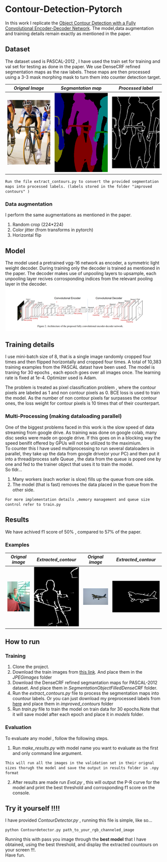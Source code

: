 # Contour-Detection-Pytorch
In this work I replicate the [Object Contour Detection with a Fully Convolutional Encoder-Decoder Network](https://arxiv.org/pdf/1603.04530.pdf). The model,data augmentation and training details remain exactly as mentioned in the paper.

## Dataset
The dataset used is PASCAL-2012 , I have used the train set for training and val set for testing as done in the paper. We use DenseCRF refined segmentation maps as the raw labels. These maps are then processed using a 3-3 mask morphing mask to turn them into counter detection target. 

|*Orignal Image* | *Segmantation map* | *Processed label* |
|----------------|--------------------| -----------------|
|![](./Images/cycle.jpg) |![](./Images/cycle_seg.png)  | ![](./Images/cycle_con.png) |

```
Run the file extract_contours.py to convert the provided segmentation maps into processed labels. (labels stored in the folder "improved contours" )
```

### Data augmentation
I perform the same augmentations as mentioned in the paper.  
1) Random crop (224*224)
2) Color jitter (from transforms in pytorch)
3) Horizontal flip

## Model
The model used a pretrained vgg-16 network as encoder, a symmetric light weight decoder. During training only the decoder is trained as mentioned in the paper. The decoder makes use of unpooling layers to upsample, each unpooling layer recives corrosponding indices from the relevant pooling layer in the decoder.
![](./Images/model.png)

## Training details
I use mini-batch size of 8, that is a single image randomly cropped four times and then flipped horizontally and cropped four times. A total of 10,383 training examples from the PASCAL datast have been used. The model is traning for 30 epochs , each epoch goes over all images once. The learning rate is fixed at 1e-4. Optimizer used is Adam.

The problem is treated as pixel classification problem , where the contour pixels are labeled as 1 and non contour pixels as 0. BCE loss is used to train the model. As the number of non contour pixels far surpasses the contour ones, the loss weight for contour pixels is 10 times that of their counterpart.

### Multi-Processing (making dataloading parallel)
One of the biggest problems faced in this work is the slow speed of data streaming from google drive. As training was done on google colab, many disc seeks were made on google drive. If this goes on in a blocking way the speed benifit offered by GPUs will not be utilized to the maximium.  
To counter this I have used multiprocessing to run several dataloaders in parallel, they take up the data from google drive(or your PC) and then put it into a thread/process safe Queue , the data from the queue is poped one by one and fed to the trainer object that uses it to train the model.  
So tldr...  
1) Many workers (each worker is slow) fills up the queue from one side.
2) The model (that is fast) removes the data placed in the queue from the other side.  

```
For more implementation details ,memory management and queue size control refer to train.py

```

## Results
We have achived f1 score of 50% , compared to 57% of the paper.

### Examples

| *Orignal image* | *Extracted_contour* | *Orignal image* | *Extracted_contour* |
|-----------------|---------------------|-----------------|---------------------|
|![](./Images/test.jpg) | ![](./Images/output.png)|![](./Images/test1.jpg) | ![](./Images/output1.png)|




## How to run 
### Training
1) Clone the project.
2) Download the train images from [this link](https://drive.google.com/drive/folders/1UtoI52NtRX_-UHq3mwVeTnVhhXP6Tv0T?usp=sharing). And place them in the *JPEGimages* folder
3) Download the DenseCRF refined segmantation maps for PASCAL-2012 dataset. And place them in *SegmentationObjectFilledDenseCRF* folder.
4) Run the *extract_contours.py* file to process the segmentation maps into countour labels. Or you can just download my preprocessed labels from [here](https://drive.google.com/drive/folders/12B89J4aQ3n1nghNhXBNUowNP0smfzISe?usp=sharing) and place them in *improved_contours* folder
5) Run *train.py* file to train the model on train data for 30 epochs.Note that it will save model after each epoch and place it in *models* folder.


### Evaluation
To evaluate any model , follow the following steps.

1) Run *make_results.py* with model name you want to evaluate as the first and only command line argument.
``` 
This will run all the images in the validation set in their orignal sizes thorugh the model and save the output in results folder in .npy format
```
2) After results are made run *Eval.py* , this will output the P-R curve for the model and print the best threshold and corrosponding f1 score on the console. 


## Try it yourself !!!!
I have provided *ContourDetector.py* , running this file is simple, like so...  
```
python Contourdetector.py path_to_your_rgb_channeled_image  
```
Running this with pass you image through the **best model** that I have obtained, using the best threshold, and display the extracted countours on your screen !!!.  
Have fun.
